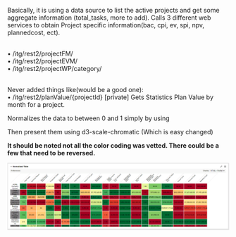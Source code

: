 

Basically, it is using a data source to list the active projects and get some aggregate information (total_tasks, more to add).
Calls 3 different web services  to obtain Project specific information(bac, cpi, ev, spi, npv, plannedcost, ect). <br><br>

•	/itg/rest2/projectFM/<br>
•	/itg/rest2/projectEVM/<br>
•	/itg/rest2/projectWP/category/<br><br>

Never added things like(would be a good one):<br>
•	/itg/rest2/planValue/{projectId} [private] Gets Statistics Plan Value by month for a project.<br>

Normalizes the data to between 0 and 1 simply by using

 Then present them using d3-scale-chromatic  (Which is easy changed)

 
<b> It should be noted not all the color coding was vetted.  There could be a few that need to be reversed.</b> 


<img src="normalizedTable.PNG">
